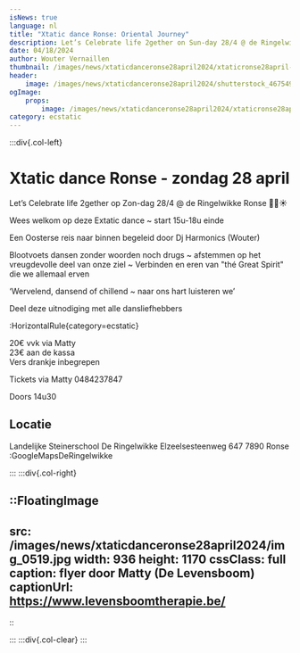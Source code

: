 ```yaml
---
isNews: true
language: nl
title: "Xtatic dance Ronse: Oriental Journey"
description: Let’s Celebrate life 2gether on Sun-day 28/4 @ de Ringelwikke Ronse
date: 04/18/2024
author: Wouter Vernaillen
thumbnail: /images/news/xtaticdanceronse28april2024/xtaticronse28april-a1.jpg
header:
    image: /images/news/xtaticdanceronse28april2024/shutterstock_46754929.jpg
ogImage:
    props:
        image: /images/news/xtaticdanceronse28april2024/xtaticronse28april-a1.jpg
category: ecstatic
---
```


:::div{.col-left}

# Xtatic dance Ronse - zondag 28 april
Let’s Celebrate life 2gether op Zon-dag 28/4 @ de Ringelwikke Ronse 🌙🪬☀️

Wees welkom op deze Extatic dance ~ start 15u-18u einde

Een Oosterse reis naar binnen begeleid door Dj Harmonics (Wouter)

Blootvoets dansen zonder woorden noch drugs ~ afstemmen op het vreugdevolle deel van onze ziel ~ Verbinden en eren van "thé Great Spirit" die we allemaal erven

‘Wervelend, dansend of chillend ~ naar ons hart luisteren we’

Deel deze uitnodiging met alle dansliefhebbers

:HorizontalRule{category=ecstatic}

20€ vvk via Matty<br>23€ aan de kassa<br>Vers drankje inbegrepen

Tickets via Matty 0484237847

Doors 14u30

## Locatie

Landelijke Steinerschool 
De Ringelwikke
Elzeelsesteenweg 647
7890 Ronse
:GoogleMapsDeRingelwikke

:::
:::div{.col-right}

::FloatingImage
---
src: /images/news/xtaticdanceronse28april2024/img_0519.jpg
width: 936
height: 1170
cssClass: full
caption: flyer door Matty (De Levensboom)
captionUrl: https://www.levensboomtherapie.be/
---
::

:::
:::div{.col-clear}
:::